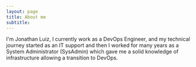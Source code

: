 ```yaml
---
layout: page
title: About me
subtitle: 
---
```


I'm Jonathan Luiz, I currently work as a DevOps Engineer, and my technical journey started as an IT support and then I worked for many years as a System Administrator (SysAdmin) which gave me a solid knowledge of infrastructure allowing a transition to DevOps.
